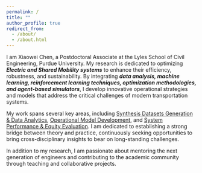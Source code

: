 ```yaml
---
permalink: /
title: ""
author_profile: true
redirect_from: 
  - /about/
  - /about.html
---
```


I am Xiaowei Chen, a Postdoctoral Associate at the Lyles School of Civil Engineering, Purdue University. My research is dedicated to optimizing _**Electric and Shared Mobility systems**_ to enhance their efficiency, robustness, and sustainability. By integrating _**data analysis, machine learning, reinforcement learning techniques, optimization methodologies, and agent-based simulators**_, I develop innovative operational strategies and models that address the critical challenges of modern transportation systems.

My work spans several key areas, including <u>Synthesis Datasets Generation & Data Analytics</u>, <u>Operational Model Development</u>, and <u>System Performance & Equity Evaluation</u>. I am dedicated to establishing a strong bridge between theory and practice, continuously seeking opportunities to bring cross-disciplinary insights to bear on long-standing challenges.

In addition to my research, I am passionate about mentoring the next generation of engineers and contributing to the academic community through teaching and collaborative projects.

